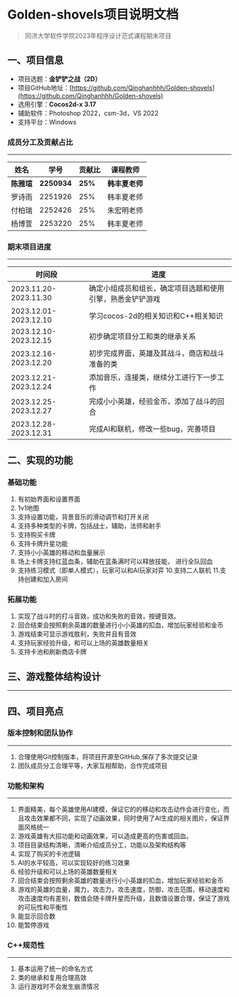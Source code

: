 # Golden-shovels项目说明文档

> 同济大学软件学院2023年程序设计范式课程期末项目

## 一、项目信息

- 项目选题：**金铲铲之战（2D）**
- 项目GitHub地址：[https://github.com/Qinghanhhh/Golden-shovels](https://github.com/Qinghanhhh/Golden-shovels)
- 选用引擎：**Cocos2d-x 3.17**
- 辅助软件：Photoshop 2022，csm-3d，VS 2022
- 支持平台：Windows

### 成员分工及贡献占比
---

| 姓名     | 学号    |  贡献比  | 课程教师   |
| ------   | ------  |  ------- | ------     |
| **陈雅瑄** | **2250934** | **25%**      | **韩丰夏老师** |
| 罗诗雨   | 2251926 | 25%      | 韩丰夏老师 |
| 付柏瑞   | 2252426 | 25%      | 朱宏明老师 |
| 杨博萱   | 2253220 | 25%      | 韩丰夏老师 |

### 期末项目进度

---

| 时间段                | 进度                                                      |
| --------------------- | -------------------------------------------------------   |
| 2023.11.20-2023.11.30 | 确定小组成员和组长，确定项目选题和使用引擎，熟悉金铲铲游戏   |
| 2023.12.01-2023.12.10 | 学习cocos-2d的相关知识和C++相关知识   |
| 2023.12.10-2023.12.15 | 初步确定项目分工和类的继承关系   |
| 2023.12.16-2023.12.20 | 初步完成界面，英雄及其战斗，商店和战斗准备的类   |
| 2023.12.21-2023.12.24 | 添加音乐，连接类，继续分工进行下一步工作   |
| 2023.12.25-2023.12.27 | 完成小小英雄，经验金币，添加了战斗的回合   |
| 2023.12.28-2023.12.31 | 完成AI和联机，修改一些bug，完善项目   |

## 二、实现的功能

### 基础功能
 1. 有初始界面和设置界面
2. 1v1地图
 3. 支持设置功能，背景音乐的滑动调节和打开关闭
4. 支持多种类型的卡牌，包括战士，辅助，法师和射手
 5. 支持购买卡牌
 6. 支持卡牌升星功能
 7. 支持小小英雄的移动和血量展示
  8. 场上卡牌支持红蓝血条，辅助在蓝条满时可以释放技能，   进行全队回血
  9. 支持练习模式（即单人模式），玩家可以和AI玩家对弈
  10.支持二人联机
  11.支持创建和加入房间

### 拓展功能
1. 实现了战斗时的打斗音效，成功和失败的音效，按键音效。
2. 回合结束会按照剩余英雄的数量进行小小英雄的扣血，增加玩家经验和金币
3. 游戏结束可显示游戏胜利，失败并且有音效
4. 支持玩家经验升级，和可以上场的英雄数量相关
5. 支持卡池和刷新商店卡牌

  ## 三、游戏整体结构设计
  ---

  ## 四、项目亮点

  ### 版本控制和团队协作
  ---
  1. 合理使用Git控制版本，将项目开源至GitHub,保存了多次提交记录
  2. 团队成员分工合理平等，大家互相帮助，合作完成项目
 
  ### 功能和架构
  ---
  1. 界面精美，每个英雄使用AI建模，保证它的的移动和攻击动作会进行变化，而且攻击效果都不同，实现了动画效果，同时使用了AI生成的相关图片，保证界面风格统一
 2. 游戏英雄有大招功能和动画效果，可以造成更高的伤害或回血。
 3. 项目目录结构清晰，清晰介绍成员分工，功能以及架构结构等
 4. 实现了购买的卡池逻辑
 5. AI的水平较高，可以实现较好的练习效果
 6.  经验升级和可以上场的英雄数量相关
 7. 回合结束会按照剩余英雄的数量进行小小英雄的扣血，增加玩家经验和金币
 8. 游戏的英雄的血量，魔力，攻击力，攻击速度，防御，攻击范围，移动速度和攻击速度均有差别，数值会随卡牌升星而升级，且数值设置合理，保证了游戏的可玩性和平衡性
 9. 能显示回合数
 10. 能暂停游戏



  ### C++规范性
  ---
  1. 基本运用了统一的命名方式
  2. 类的继承和复用合理高效
  3. 运行游戏时不会发生崩溃情况
 


  

  
  

  
